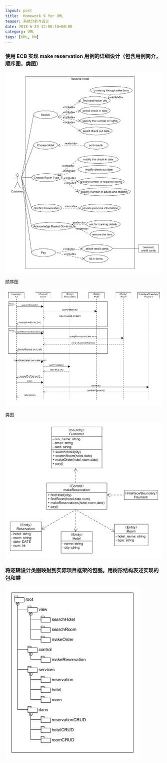```yaml
---
layout: post
title:  Homework 9 for UML
teaser: 系统分析与设计
date: 2018-6-29 12:00:10+00:00
category: UML
tags: [UML, HW]
---
```


### 使用 ECB 实现 make reservation 用例的详细设计（包含用例简介，顺序图，类图）

![usecase][4]

顺序图

![seq][2]

类图

![class][1]



### 将逻辑设计类图映射到实际项目框架的包图。用树形结构表述实现的包和类

![package][3]





[1]: https://raw.githubusercontent.com/JocelynWSJ/JocelynWSJ.github.io/master/i/6.30/class.png
[2]: https://raw.githubusercontent.com/JocelynWSJ/JocelynWSJ.github.io/master/i/6.30/seq.png
[3]: https://raw.githubusercontent.com/JocelynWSJ/JocelynWSJ.github.io/master/i/6.30/package.png
[4]: https://raw.githubusercontent.com/JocelynWSJ/JocelynWSJ.github.io/master/i/6.30/usecase.png





